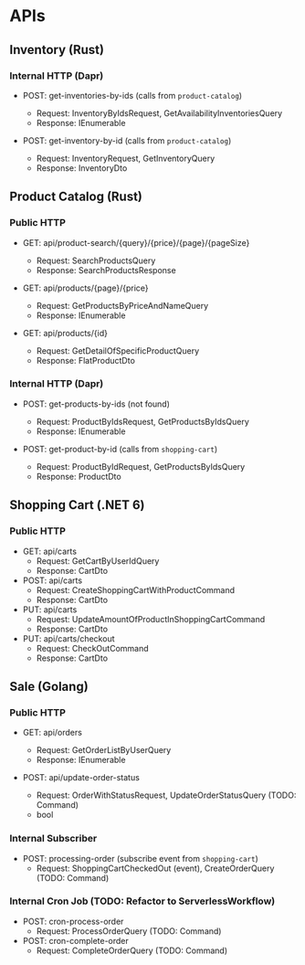 # APIs

## Inventory (Rust)
### Internal HTTP (Dapr)

- POST: get-inventories-by-ids (calls from `product-catalog`)
  - Request: InventoryByIdsRequest, GetAvailabilityInventoriesQuery 
  - Response: IEnumerable<InventoryDto>

- POST: get-inventory-by-id (calls from `product-catalog`)
  - Request: InventoryRequest, GetInventoryQuery 
  - Response: InventoryDto

## Product Catalog (Rust)
### Public HTTP

- GET: api/product-search/{query}/{price}/{page}/{pageSize}
  - Request: SearchProductsQuery 
  - Response: SearchProductsResponse

- GET: api/products/{page}/{price}
  - Request: GetProductsByPriceAndNameQuery 
  - Response: IEnumerable<FlatProductDto>

- GET: api/products/{id}
  - Request: GetDetailOfSpecificProductQuery 
  - Response: FlatProductDto

### Internal HTTP (Dapr)

- POST: get-products-by-ids (not found)
  - Request: ProductByIdsRequest, GetProductsByIdsQuery 
  - Response: IEnumerable<ProductDto>

- POST: get-product-by-id (calls from `shopping-cart`)
  - Request: ProductByIdRequest, GetProductsByIdsQuery 
  - Response: ProductDto

## Shopping Cart (.NET 6)
### Public HTTP

- GET: api/carts
  - Request: GetCartByUserIdQuery
  - Response: CartDto
- POST: api/carts
  - Request: CreateShoppingCartWithProductCommand
  - Response: CartDto
- PUT: api/carts
  - Request: UpdateAmountOfProductInShoppingCartCommand
  - Response: CartDto
- PUT: api/carts/checkout
  - Request: CheckOutCommand
  - Response: CartDto

## Sale (Golang)
### Public HTTP

- GET: api/orders
  - Request: GetOrderListByUserQuery
  - Response: IEnumerable<OrderDto>

- POST: api/update-order-status
  - Request: OrderWithStatusRequest, UpdateOrderStatusQuery (TODO: Command)
  - bool

### Internal Subscriber

- POST: processing-order (subscribe event from `shopping-cart`)
  - Request: ShoppingCartCheckedOut (event), CreateOrderQuery (TODO: Command)

### Internal Cron Job (TODO: Refactor to ServerlessWorkflow)

- POST: cron-process-order
  - Request: ProcessOrderQuery (TODO: Command)
- POST: cron-complete-order
  - Request: CompleteOrderQuery (TODO: Command)